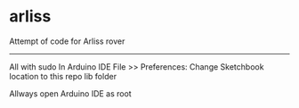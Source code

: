 # arliss
Attempt of code for Arliss rover



------------------------------------

All with sudo 
In Arduino IDE File >> Preferences:
Change Sketchbook location to this repo lib folder


Allways open Arduino IDE as root





